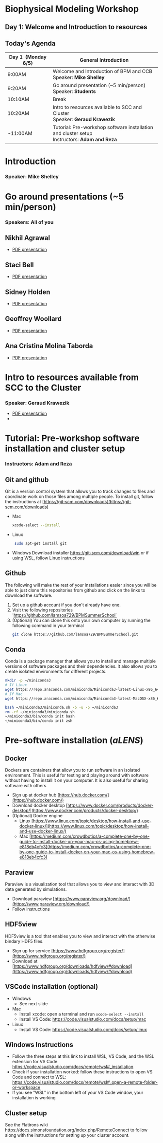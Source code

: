 # Biophysical Modeling Workshop

## Day 1: Welcome and Introduction to resources


## Today's Agenda

| Day 1  (Monday 6/5) | General Introduction |
| --- | --- |
| 9:00AM | Welcome and Introduction of BPM and CCB <br /> Speaker: **Mike Shelley**|
| 9:20AM | Go around presentation (~5 min/person) <br /> Speaker: **Students** |
| 10:10AM | Break |
| 10:20AM | Intro to resources available to SCC and Cluster <br /> Speaker: **Geraud Krawezik** |
| ~11:00AM | Tutorial: Pre-workshop software installation and cluster setup  <br /> Instructors: **Adam and Reza** |



# Introduction

### Speaker: Mike Shelley



# Go around presentations (~5 min/person)

### Speakers: All of you


## Nikhil Agrawal
* [PDF presentation](presentations/CCBIntro_NikhilRAgrawal.pdf)


## Staci Bell
* [PDF presentation](presentations/slide_stacibell.pdf)


## Sidney Holden
* [PDF presentation](presentations/ccb_intro_slide_Sidney_Holden.pdf)


##  Geoffrey Woollard
* [PDF presentation](presentations/poster_geoff.pdf)


## Ana Cristina Molina Taborda
* [PDF presentation](presentations/CCB_intro_ana_cristina_molina_taborda.pdf)



# Intro to resources available from SCC to the Cluster

### Speaker: Geraud Krawezik

* [PDF presentation](presentations/SCC_Intro_Geraud_krawezik.pdf)
* [](https://users.flatironinstitute.org/~alamson/BPMSummerSchool_2023/)



# Tutorial: Pre-workshop software installation and cluster setup 

### Instructors: Adam and Reza


## Git and github
Git is a version control system that allows you to track changes to files and coordinate work on those files among multiple people.
To install git, follow the instructions at [https://git-scm.com/downloads](https://git-scm.com/downloads)
- Mac
  ```bash
  xcode-select --install
  ```
- Linux
  ```bash
   sudo apt-get install git
   ```
- Windows
   Download installer https://git-scm.com/download/win or if using WSL, follow Linux instructions


## Github
The following will make the rest of your installations easier since you will be able to just clone this repositories from github and click on the links to download the software.
1. Set up a github account if you don't already have one.
2. Visit the following repositories 'https://github.com/lamsoa729/BPMSummerSchool`
3. (Optional) You can clone this onto your own computer by running the following command in your terminal
   ```bash
   git clone https://github.com/lamsoa729/BPMSummerSchool.git
   ``` 


## Conda
Conda is a package manager that allows you to install and manage multiple versions of software packages and their dependencies. It also allows you to create isolated environments for different projects.
```bash
mkdir -p ~/miniconda3
# If Linux
wget https://repo.anaconda.com/miniconda/Miniconda3-latest-Linux-x86_64.sh -O ~/miniconda3/miniconda.sh
# If Mac
wget https://repo.anaconda.com/miniconda/Miniconda3-latest-MacOSX-x86_64.sh -O ~/miniconda3/miniconda.sh

bash ~/miniconda3/miniconda.sh -b -u -p ~/miniconda3
rm -rf ~/miniconda3/miniconda.sh
~/miniconda3/bin/conda init bash
~/miniconda3/bin/conda init zsh
```


# Pre-software installation (_aLENS_)

## Docker 
Dockers are containers that allow you to run software in an isolated environment. This is useful for testing and playing around with software without having to install it on your computer. It is also useful for sharing software with others.
- Sign up at docker hub [https://hub.docker.com/](https://hub.docker.com/)
- Download docker desktop [https://www.docker.com/products/docker-desktop/](https://www.docker.com/products/docker-desktop/)
- (Optional) Docker engine
   - Linux [https://www.linux.com/topic/desktop/how-install-and-use-docker-linux/](https://www.linux.com/topic/desktop/how-install-and-use-docker-linux/)
   - Mac [https://medium.com/crowdbotics/a-complete-one-by-one-guide-to-install-docker-on-your-mac-os-using-homebrew-e818eb4cfc3](https://medium.com/crowdbotics/a-complete-one-by-one-guide-to-install-docker-on-your-mac-os-using-homebrew-e818eb4cfc3)


## Paraview 
Paraview is a visualization tool that allows you to view and interact with 3D data generated by simulations.
* Download paraview [https://www.paraview.org/download/](https://www.paraview.org/download/)
* Follow instructions


## HDF5view
HDF5view is a tool that enables you to view and interact with the otherwise bindary HDF5 files.
- Sign up for service [https://www.hdfgroup.org/register/](https://www.hdfgroup.org/register/)
- Download at [https://www.hdfgroup.org/downloads/hdfview/#download](https://www.hdfgroup.org/downloads/hdfview/#download)


## VSCode installation (optional)

- Windows
   - See next slide
- Mac
  - Install xcode: open a terminal and run `xcode-select --install`
  - Install VS Code: https://code.visualstudio.com/docs/setup/mac
- Linux
   - Install VS Code: https://code.visualstudio.com/docs/setup/linux


## Windows Instructions
- Follow the three steps at this link to install WSL, VS Code, and the WSL extension for VS Code: https://code.visualstudio.com/docs/remote/wsl#_installation
- Check if your installation worked: follow these instructions to open VS Code and connect to WSL: https://code.visualstudio.com/docs/remote/wsl#_open-a-remote-folder-or-workspace
- If you see "WSL" in the bottom left of your VS Code window, your installation is working


## Cluster setup
See the Flatirons wiki https://docs.simonsfoundation.org/index.php/RemoteConnect to follow along with the instructions for setting up your cluster account.

<!-- ### Implicit Fields -->

<!-- <img src="assets/physics_table.png" width="350" style="border:0;box-shadow:none"> -->

<!-- ```csv
#  t,         x,         v_x
   0.00000,   0.00000,   0.15915
   0.33333,   0.86603,  -0.07958
   0.66667,  -0.86603,  -0.07958
   1.00000,  -0.00000,   0.15915
``` -->